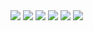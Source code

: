 <image src="./screenshots/problem2.png">
<image src="./screenshots/problem3.png">
<image src="./screenshots/problem4.png">
<image src="./screenshots/problem5.png">
<image src="./screenshots/problem6.png">
<image src="./screenshots/problem7.png">
